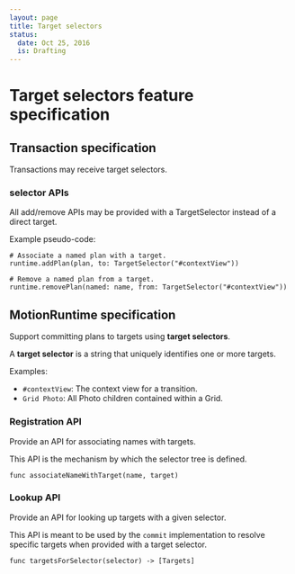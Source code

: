 ```yaml
---
layout: page
title: Target selectors
status:
  date: Oct 25, 2016
  is: Drafting
---
```


# Target selectors feature specification

## Transaction specification

Transactions may receive target selectors.

### selector APIs

All add/remove APIs may be provided with a TargetSelector instead of a direct target.

Example pseudo-code:

```
# Associate a named plan with a target.
runtime.addPlan(plan, to: TargetSelector("#contextView"))

# Remove a named plan from a target.
runtime.removePlan(named: name, from: TargetSelector("#contextView"))
```

## MotionRuntime specification

Support committing plans to targets using **target selectors**.

A **target selector** is a string that uniquely identifies one or more targets.

Examples:

* `#contextView`: The context view for a transition.
* `Grid Photo`: All Photo children contained within a Grid.

### Registration API

Provide an API for associating names with targets.

This API is the mechanism by which the selector tree is defined.

```
func associateNameWithTarget(name, target)
```

### Lookup API

Provide an API for looking up targets with a given selector.

This API is meant to be used by the `commit` implementation to resolve specific targets when provided with a target selector.

```
func targetsForSelector(selector) -> [Targets]
```

